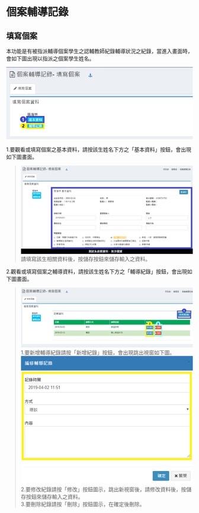 # 個案輔導記錄

## 填寫個案

本功能是有被指派輔導個案學生之認輔教師紀錄輔導狀況之紀錄，當進入畫面時，會如下圖出現以指派之個案學生姓名。

![](../.gitbook/assets/fillin_case.png)

1.要觀看或填寫個案之基本資料，請按該生姓名下方之「基本資料」按鈕，會出現如下圖畫面。

> ![](../.gitbook/assets/fillin_case2.png)   
> 請填寫該生相關資料後，按儲存按鈕來儲存輸入之資料。

2.觀看或填寫個案之輔導資料，請按該生姓名下方之「輔導紀錄」按鈕，會出現如下圖畫面。

> ![](../.gitbook/assets/fillin_case3.png)   
> 1.要新增輔導紀錄請按「新增紀錄」按鈕，會出現跳出視窗如下圖。  
>  ![](../.gitbook/assets/fillin_case4.png)   
> 2.要修改紀錄請按「修改」按鈕圖示，跳出新視窗後，請修改資料後，按儲存按鈕來儲存輸入之資料。  
> 3.要刪除紀錄請按「刪除」按鈕圖示，在確定後刪除。

